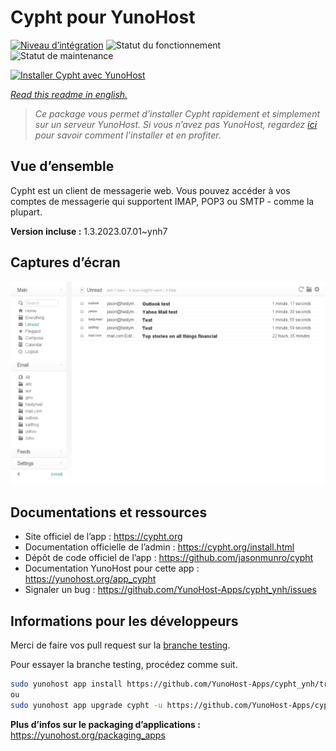 <!--
N.B.: This README was automatically generated by https://github.com/YunoHost/apps/tree/master/tools/README-generator
It shall NOT be edited by hand.
-->

# Cypht pour YunoHost

[![Niveau d’intégration](https://dash.yunohost.org/integration/cypht.svg)](https://dash.yunohost.org/appci/app/cypht) ![Statut du fonctionnement](https://ci-apps.yunohost.org/ci/badges/cypht.status.svg) ![Statut de maintenance](https://ci-apps.yunohost.org/ci/badges/cypht.maintain.svg)

[![Installer Cypht avec YunoHost](https://install-app.yunohost.org/install-with-yunohost.svg)](https://install-app.yunohost.org/?app=cypht)

*[Read this readme in english.](./README.md)*

> *Ce package vous permet d’installer Cypht rapidement et simplement sur un serveur YunoHost.
Si vous n’avez pas YunoHost, regardez [ici](https://yunohost.org/#/install) pour savoir comment l’installer et en profiter.*

## Vue d’ensemble

Cypht est un client de messagerie web. Vous pouvez accéder à vos comptes de messagerie qui supportent IMAP, POP3 ou SMTP - comme la plupart.

**Version incluse :** 1.3.2023.07.01~ynh7

## Captures d’écran

![Capture d’écran de Cypht](./doc/screenshots/cypht_shot1.png)

## Documentations et ressources

* Site officiel de l’app : <https://cypht.org>
* Documentation officielle de l’admin : <https://cypht.org/install.html>
* Dépôt de code officiel de l’app : <https://github.com/jasonmunro/cypht>
* Documentation YunoHost pour cette app : <https://yunohost.org/app_cypht>
* Signaler un bug : <https://github.com/YunoHost-Apps/cypht_ynh/issues>

## Informations pour les développeurs

Merci de faire vos pull request sur la [branche testing](https://github.com/YunoHost-Apps/cypht_ynh/tree/testing).

Pour essayer la branche testing, procédez comme suit.

``` bash
sudo yunohost app install https://github.com/YunoHost-Apps/cypht_ynh/tree/testing --debug
ou
sudo yunohost app upgrade cypht -u https://github.com/YunoHost-Apps/cypht_ynh/tree/testing --debug
```

**Plus d’infos sur le packaging d’applications :** <https://yunohost.org/packaging_apps>
